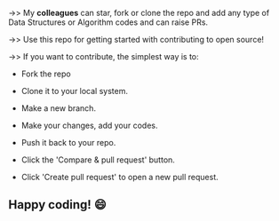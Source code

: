 
->> My **colleagues** can star, fork or clone the repo and add any type of Data Structures or Algorithm codes and can raise PRs. 

->> Use this repo for getting started with contributing to open source!

->> If you want to contribute, the simplest way is to:
- Fork the repo

- Clone it to your local system.

- Make a new branch.

- Make your changes, add your codes.

- Push it back to your repo.

- Click the 'Compare & pull request' button.

- Click 'Create pull request' to open a new pull request.


## **Happy coding!** :smile:
